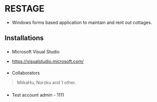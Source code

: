 # RESTAGE
- Windows forms based application to maintain and rent out cottages.

## Installations

###
* Microsoft Visual Studio
- https://visualstudio.microsoft.com/

####
* Collaborators
> MiikaHu, Norzku and 1 other.

#####
* Test account admin - 1111
